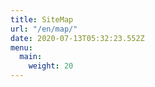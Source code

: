 ```yaml
---
title: SiteMap
url: "/en/map/"
date: 2020-07-13T05:32:23.552Z
menu:
  main:
    weight: 20
---
```

